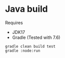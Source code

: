 # Java build

Requires
* JDK17
* Gradle (Tested with 7.6)

```shell
gradle clean build test
gradle :node:run
```